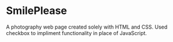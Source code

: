 # SmilePlease
A photography web page created solely with HTML and CSS. Used checkbox to impliment functionality in place of JavaScript.
